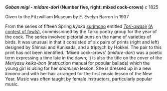 **_Goban migi - midare-dori_ (Number five, right: mixed cock-crows)**  _c_ 1825  

Given to the Fitzwilliam Museum by E. Evelyn Barron in 1937

From the series of fifteen Spring _kyoka_ [surimono](/themes/surimono-and-special-printing-effects) entitled _[Tori-awase](KUN/kunp483.htm)_ [(A contest of fowls)](KUN/kunp483.htm), commissioned by the Taiko poetry group for the year of the cock. The series involved pictorial puns on the name of varieties of birds. It was unusual in that it consisted of six pairs of prints (right and left) designed by Shinsai and Kunisada, and a triptych by Hokkei. The pair to this print has not been identified. 'Mixed cock-crows' (_midare-dori_) was a poetic term expressing a time late in the dawn; it is also the title on the cover of the _Meriyasu keiko-bon_ (instruction manual for popular ballads) which the young girl is using for her _shamisen_ lesson. She is dressed up in a new _kimono_ and with her hair arranged for the first music lesson of the New Year. Music was often taught by female instructors, particularly popular music.
